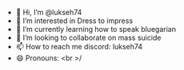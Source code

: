 - 👋 Hi, I’m @lukseh74
- 👀 I’m interested in Dress to impress
- 🌱 I’m currently learning how to speak bluegarian
- 💞️ I’m looking to collaborate on mass suicide
- 📫 How to reach me discord: lukseh74
- 😄 Pronouns: <br&nbsp;>/<script>
- ⚡ Fun fact: i'm autistic :+1:

<!---
lukseh74/lukseh74 is a ✨ special ✨ repository because its `README.md` (this file) appears on your GitHub profile.
You can click the Preview link to take a look at your changes.
--->
